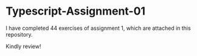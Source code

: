 # Typescript-Assignment-01

I have completed 44 exercises of assignment 1, which are attached in this repository.


Kindly review!

